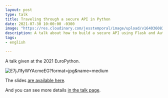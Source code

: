 ```yaml
---
layout: post
type: talk
title: Traveling through a secure API in Python
date: 2021-07-30 10:00:00 -0300
image: "https://res.cloudinary.com/jesstemporal/image/upload/v1640360836/covers/talk_ycoaee.png"
description: A talk about how to build a secure API using Flask and Auth0
tags:
- english

---
```

A talk given at the 2021 EuroPython.

![](https://pbs.twimg.com/media/E7jJ1fyWYAcmeEG?format=jpg&name=medium "E7jJ1fyWYAcmeEG?format=jpg&name=medium")

The slides [are available here](https://ep2021.europython.eu/media/conference/slides/traveling-through-a-secure-api-in-python.pdf).

And you can see more details [in the talk page](https://ep2021.europython.eu/talks/traveling-through-a-secure-api-in-python/ "https://ep2021.europython.eu/talks/traveling-through-a-secure-api-in-python/").